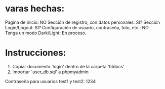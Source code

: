 

# varas hechas:
Pagina de inicio: NO
Sección de registro, con datos personales: SI?
Sección Login/Logout: SI?
Configuración de usuario, contraseña, foto, etc.: NO
Tenga un modo Dark/Light: En proceso.

# Instrucciones:
1. Copiar documento 'login' dentro de la carpeta 'htdocs'
2. Importar 'user_db.sql' a phpmyadmin

Contraseña para usuarios test1 y test2: 1234
